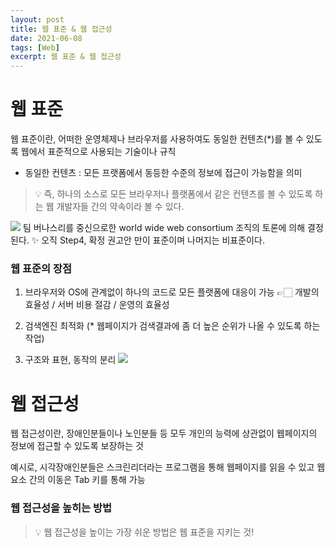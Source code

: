 ```yaml
---
layout: post
title: 웹 표준 & 웹 접근성
date: 2021-06-08
tags: [Web]
excerpt: 웹 표준 & 웹 접근성
---
```


# 웹 표준

웹 표준이란, 어떠한 운영체제나 브라우저를 사용하여도 동일한 컨텐츠(\*)를 볼 수 있도록 웹에서 표준적으로 사용되는 기술이나 규칙

- 동일한 컨텐츠 : 모든 프랫폼에서 동등한 수준의 정보에 접근이 가능함을 의미

> 💡 즉, 하나의 소스로 모든 브라우저나 플랫폼에서 같은 컨텐츠를 볼 수 있도록 하는 웹 개발자들 간의 약속이라 볼 수 있다.

![](https://images.velog.io/images/hyehye/post/d91e4491-3957-4373-bbf1-03cbd22e6ac6/process.png)
팀 버나스리를 중신으로한 world wide web consortium 조직의 토론에 의해 결정된다.
✨ 오직 Step4, 확정 권고안 만이 표준이며 나머지는 비표준이다.

### 웹 표준의 장점

1. 브라우저와 OS에 관계없이 하나의 코드로 모든 플랫폼에 대응이 가능
   👉🏻 개발의 효율성 / 서버 비용 절감 / 운영의 효율성

2. 검색엔진 최적화 (\* 웹페이지가 검색결과에 좀 더 높은 순위가 나올 수 있도록 하는 작업)
3. 구조와 표현, 동작의 분리
   ![](https://images.velog.io/images/hyehye/post/e8013234-d892-4364-b67a-18d23a792981/web-language.png)

# 웹 접근성

웹 접근성이란, 장애인분들이나 노인분들 등 모두 개인의 능력에 상관없이 웹페이지의 정보에 접근할 수 있도록 보장하는 것

예시로, 시각장애인분들은 스크린리더라는 프로그램을 통해 웹페이지를 읽을 수 있고 웹 요소 간의 이동은 Tab 키를 통해 가능

### 웹 접근성을 높히는 방법

> 💡 웹 접근성을 높이는 가장 쉬운 방법은 웹 표준을 지키는 것!
